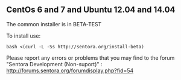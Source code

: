 ## CentOs 6 and 7 and Ubuntu 12.04 and 14.04 ##
 
 The common installer is in BETA-TEST
 
To install use:
```
bash <(curl -L -Ss http://sentora.org/install-beta)
```

Please report any errors or problems that you may find to the forum
  "Sentora Development (Non-suport)" :
http://forums.sentora.org/forumdisplay.php?fid=54
